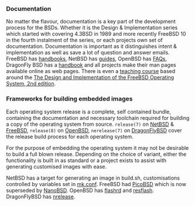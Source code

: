 ### Documentation
No matter the flavour, documentation is a key part of the development process
for the BSDs.  Whether it is the Design & Implementation series which started
with covering 4.3BSD in 1989 and more recently FreeBSD 10 in the fourth
instalment of the series, or each projects own set of documentation.
Documentation is important as it distinguishes intent & implementation as well
as save a lot of question and answer emails.  FreeBSD has
[handbooks](https://www.freebsd.org/docs.html), NetBSD has
[guides](http://www.netbsd.org/docs/#guides), OpenBSD has
[FAQs](http://www.openbsd.org/faq/index.html), DragonFly BSD has a
[handbook](http://www.dragonflybsd.org/docs/handbook/) and all projects make
their man pages available online as web pages. There is even a [teaching
course](http://teachbsd.org/) based around the [The Design and Implementation
of the FreeBSD Operating System, 2nd
edition](http://www.informit.com/store/design-and-implementation-of-the-freebsd-operating-9780321968975).

### Frameworks for building embedded images
Each operating system release is a complete, self contained bundle, containing
the documentation and necessary toolchain required for building a copy of the
operating system from source. `release(7)` on
[NetBSD](http://netbsd.gw.com/cgi-bin/man-cgi?release) &
[FreeBSD](https://www.freebsd.org/cgi/man.cgi?query=release), `release(8)` on
[OpenBSD](http://man.openbsd.org/OpenBSD-current/man8/release.8), `nerelease(7)`
on [DragonFlyBSD](https://www.dragonflybsd.org/cgi/web-man?command=nrelease)
cover the release build process for each operating system.

For the purpose of embedding the operating system it may not be desirable to
build a full blown release. Depending on the choice of variant, either the
functionality is built in as standard or a project exists to assist with
generating customised images with ease.

NetBSD has a target for generating an image in build.sh, customisations
controlled by variables set in
[mk.conf](http://netbsd.gw.com/cgi-bin/man-cgi?mk.conf).
FreeBSD had [PicoBSD](http://people.freebsd.org/~picobsd/old/picobsd.html)
which is now superseded by
[NanoBSD](http://www.freebsd.org/doc/en/articles/nanobsd/index.html).
OpenBSD has [flashrd](http://www.nmedia.net/flashrd/) and
[resflash](https://stable.rcesoftware.com/resflash/).
DragonFlyBSD has [nrelease](http://gitweb.dragonflybsd.org/dragonfly.git/tree/HEAD:/nrelease).
